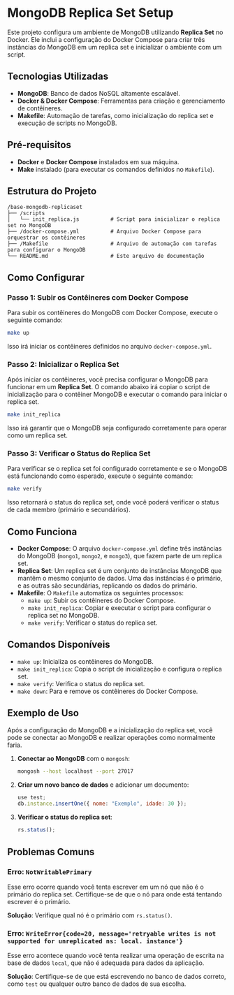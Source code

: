 # MongoDB Replica Set Setup

Este projeto configura um ambiente de MongoDB utilizando **Replica Set** no Docker. Ele inclui a configuração do Docker Compose para criar três instâncias do MongoDB em um replica set e inicializar o ambiente com um script.

## Tecnologias Utilizadas

- **MongoDB**: Banco de dados NoSQL altamente escalável.
- **Docker & Docker Compose**: Ferramentas para criação e gerenciamento de contêineres.
- **Makefile**: Automação de tarefas, como inicialização do replica set e execução de scripts no MongoDB.

## Pré-requisitos

- **Docker** e **Docker Compose** instalados em sua máquina.
- **Make** instalado (para executar os comandos definidos no `Makefile`).

## Estrutura do Projeto

```
/base-mongodb-replicaset
├── /scripts
│   └── init_replica.js          # Script para inicializar o replica set no MongoDB
├── /docker-compose.yml          # Arquivo Docker Compose para orquestrar os contêineres
├── /Makefile                    # Arquivo de automação com tarefas para configurar o MongoDB
└── README.md                    # Este arquivo de documentação
```

## Como Configurar

### Passo 1: Subir os Contêineres com Docker Compose

Para subir os contêineres do MongoDB com Docker Compose, execute o seguinte comando:

```bash
make up
```

Isso irá iniciar os contêineres definidos no arquivo `docker-compose.yml`.

### Passo 2: Inicializar o Replica Set

Após iniciar os contêineres, você precisa configurar o MongoDB para funcionar em um **Replica Set**. O comando abaixo irá copiar o script de inicialização para o contêiner MongoDB e executar o comando para iniciar o replica set.

```bash
make init_replica
```

Isso irá garantir que o MongoDB seja configurado corretamente para operar como um replica set.

### Passo 3: Verificar o Status do Replica Set

Para verificar se o replica set foi configurado corretamente e se o MongoDB está funcionando como esperado, execute o seguinte comando:

```bash
make verify
```

Isso retornará o status do replica set, onde você poderá verificar o status de cada membro (primário e secundários).

## Como Funciona

- **Docker Compose**: O arquivo `docker-compose.yml` define três instâncias do MongoDB (`mongo1`, `mongo2`, e `mongo3`), que fazem parte de um replica set.
- **Replica Set**: Um replica set é um conjunto de instâncias MongoDB que mantêm o mesmo conjunto de dados. Uma das instâncias é o primário, e as outras são secundárias, replicando os dados do primário.
- **Makefile**: O `Makefile` automatiza os seguintes processos:
  - `make up`: Subir os contêineres do Docker Compose.
  - `make init_replica`: Copiar e executar o script para configurar o replica set no MongoDB.
  - `make verify`: Verificar o status do replica set.

## Comandos Disponíveis

- `make up`: Inicializa os contêineres do MongoDB.
- `make init_replica`: Copia o script de inicialização e configura o replica set.
- `make verify`: Verifica o status do replica set.
- `make down`: Para e remove os contêineres do Docker Compose.

## Exemplo de Uso

Após a configuração do MongoDB e a inicialização do replica set, você pode se conectar ao MongoDB e realizar operações como normalmente faria.

1. **Conectar ao MongoDB** com o `mongosh`:
   ```bash
   mongosh --host localhost --port 27017
   ```

2. **Criar um novo banco de dados** e adicionar um documento:
   ```javascript
   use test;
   db.instance.insertOne({ nome: "Exemplo", idade: 30 });
   ```

3. **Verificar o status do replica set**:
   ```javascript
   rs.status();
   ```

## Problemas Comuns

### Erro: `NotWritablePrimary`
Esse erro ocorre quando você tenta escrever em um nó que não é o primário do replica set. Certifique-se de que o nó para onde está tentando escrever é o primário.

**Solução**: Verifique qual nó é o primário com `rs.status()`.

### Erro: `WriteError{code=20, message='retryable writes is not supported for unreplicated ns: local. instance'}`
Esse erro acontece quando você tenta realizar uma operação de escrita na base de dados `local`, que não é adequada para dados da aplicação.

**Solução**: Certifique-se de que está escrevendo no banco de dados correto, como `test` ou qualquer outro banco de dados de sua escolha.
